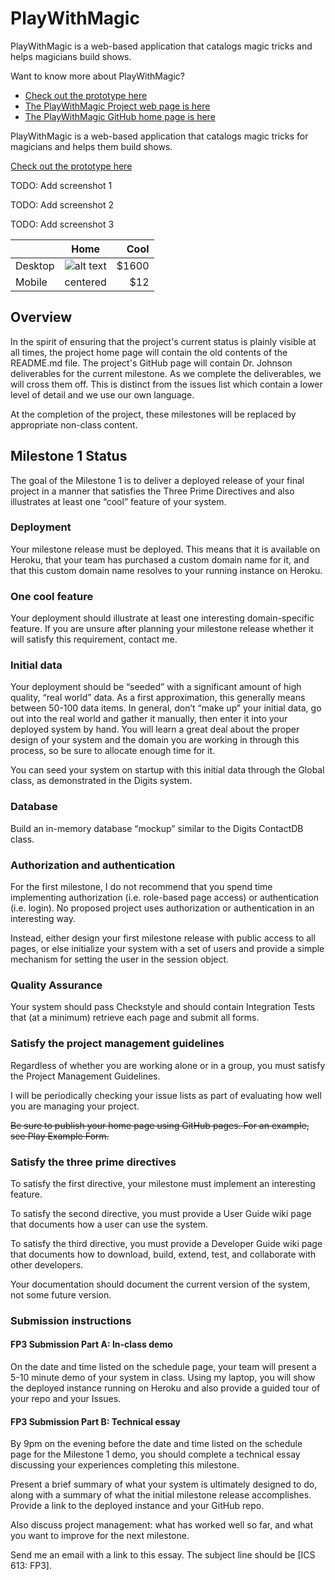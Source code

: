 PlayWithMagic
=============

PlayWithMagic is a web-based application that catalogs magic tricks and helps magicians build shows.

Want to know more about PlayWithMagic?
  * [Check out the prototype here](http://mark.nelson.engineer/PlayWithMagic/mockup/)
  * [The PlayWithMagic Project web page is here](http://playwithmagic.github.io/PlayWithMagic/)
  * [The PlayWithMagic GitHub home page is here](https://github.com/PlayWithMagic/PlayWithMagic/)

PlayWithMagic is a web-based application that catalogs magic tricks for magicians and helps them build shows.

[Check out the prototype here](http://mark.nelson.engineer/PlayWithMagic/mockup/)

TODO:  Add screenshot 1

TODO:  Add screenshot 2

TODO:  Add screenshot 3

|               | Home          | Cool  |
| ------------- |:-------------:| -----:|
| Desktop       | ![alt text](https://github.com/PlayWithMagic/PlayWithMagic/raw/master/doc/images/README-Home.png "Logo Title Text 1") | $1600 |
| Mobile        | centered      |   $12 |


Overview
--------
In the spirit of ensuring that the project's current status is plainly visible at all times, the project home page
will contain the old contents of the README.md file.  The project's GitHub page will contain Dr. Johnson deliverables 
for the current milestone.  As we complete the deliverables, we will cross them off.  This is distinct from the issues 
list which contain a lower level of detail and we use our own language.

At the completion of the project, these milestones will be replaced by appropriate non-class content.
            
Milestone 1 Status
------------------
The goal of the Milestone 1 is to deliver a deployed release of your final project in a manner that satisfies the Three 
Prime Directives and also illustrates at least one “cool” feature of your system.

### Deployment
Your milestone release must be deployed. This means that it is available on Heroku, that your team has purchased a 
custom domain name for it, and that this custom domain name resolves to your running instance on Heroku.

### One cool feature
Your deployment should illustrate at least one interesting domain-specific feature. If you are unsure after planning 
your milestone release whether it will satisfy this requirement, contact me.

### Initial data
Your deployment should be “seeded” with a significant amount of high quality, “real world” data. As a first 
approximation, this generally means between 50-100 data items. In general, don’t “make up” your initial data, go out 
into the real world and gather it manually, then enter it into your deployed system by hand. You will learn a great 
deal about the proper design of your system and the domain you are working in through this process, so be sure to 
allocate enough time for it.

You can seed your system on startup with this initial data through the Global class, as demonstrated in the Digits 
system.

### Database
Build an in-memory database “mockup” similar to the Digits ContactDB class.

### Authorization and authentication
For the first milestone, I do not recommend that you spend time implementing authorization (i.e. role-based page access)
 or authentication (i.e. login). No proposed project uses authorization or authentication in an interesting way.

Instead, either design your first milestone release with public access to all pages, or else initialize your system 
with a set of users and provide a simple mechanism for setting the user in the session object.

### Quality Assurance
Your system should pass Checkstyle and should contain Integration Tests that (at a minimum) retrieve each page and 
submit all forms.

### Satisfy the project management guidelines
Regardless of whether you are working alone or in a group, you must satisfy the Project Management Guidelines.

I will be periodically checking your issue lists as part of evaluating how well you are managing your project.

~~Be sure to publish your home page using GitHub pages. For an example, see Play Example Form.~~

### Satisfy the three prime directives
To satisfy the first directive, your milestone must implement an interesting feature.

To satisfy the second directive, you must provide a User Guide wiki page that documents how a user can use the system.

To satisfy the third directive, you must provide a Developer Guide wiki page that documents how to download, build, 
extend, test, and collaborate with other developers.

Your documentation should document the current version of the system, not some future version.

### Submission instructions

#### FP3 Submission Part A: In-class demo
On the date and time listed on the schedule page, your team will present a 5-10 minute demo of your system in class. 
Using my laptop, you will show the deployed instance running on Heroku and also provide a guided tour of your repo and 
your Issues.

#### FP3 Submission Part B: Technical essay
By 9pm on the evening before the date and time listed on the schedule page for the Milestone 1 demo, you should 
complete a technical essay discussing your experiences completing this milestone.

Present a brief summary of what your system is ultimately designed to do, along with a summary of what the initial 
milestone release accomplishes. Provide a link to the deployed instance and your GitHub repo.

Also discuss project management: what has worked well so far, and what you want to improve for the next milestone.

Send me an email with a link to this essay. The subject line should be [ICS 613: FP3].
